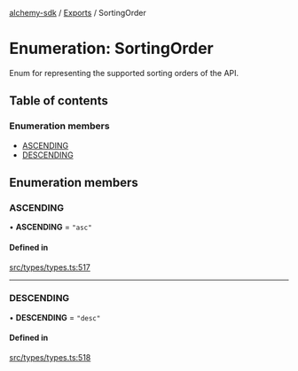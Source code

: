 [alchemy-sdk](../README.md) / [Exports](../modules.md) / SortingOrder

# Enumeration: SortingOrder

Enum for representing the supported sorting orders of the API.

## Table of contents

### Enumeration members

- [ASCENDING](SortingOrder.md#ascending)
- [DESCENDING](SortingOrder.md#descending)

## Enumeration members

### ASCENDING

• **ASCENDING** = `"asc"`

#### Defined in

[src/types/types.ts:517](https://github.com/alchemyplatform/alchemy-sdk-js/blob/6dc36f9/src/types/types.ts#L517)

___

### DESCENDING

• **DESCENDING** = `"desc"`

#### Defined in

[src/types/types.ts:518](https://github.com/alchemyplatform/alchemy-sdk-js/blob/6dc36f9/src/types/types.ts#L518)
